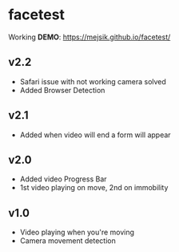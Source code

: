 # facetest

Working <strong>DEMO</strong>: https://mejsik.github.io/facetest/ <br>
<h2>v2.2</h2>
<ul>
        <li>Safari issue with not working camera solved</li>
        <li>Added Browser Detection</li>
       </ul>
<h2>v2.1</h2>
<ul>
        <li>Added when video will end a form will appear</li>
       </ul>
<h2>v2.0</h2>
<ul>
        <li>Added video Progress Bar</li>
        <li>1st video playing on move, 2nd on immobility</li>
</ul>
        
<h2>v1.0</h2>
<ul>
        <li>Video playing when you're moving</li>
        <li>Camera movement detection</li>
</ul>
